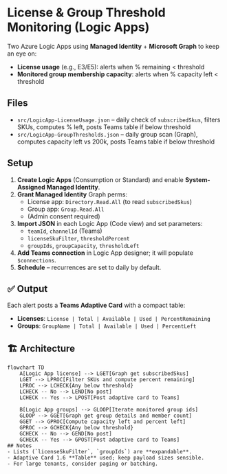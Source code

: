 # License & Group Threshold Monitoring (Logic Apps)

Two Azure Logic Apps using **Managed Identity** + **Microsoft Graph** to keep an eye on:
- **License usage** (e.g., E3/E5): alerts when % remaining < threshold
- **Monitored group membership capacity**: alerts when % capacity left < threshold

## Files
- `src/LogicApp-LicenseUsage.json` – daily check of `subscribedSkus`, filters SKUs, computes % left, posts Teams table if below threshold
- `src/LogicApp-GroupThresholds.json` – daily group scan (Graph), computes capacity left vs 200k, posts Teams table if below threshold

## Setup
1. **Create Logic Apps** (Consumption or Standard) and enable **System-Assigned Managed Identity**.
2. **Grant Managed Identity** Graph perms:
   - License app: `Directory.Read.All` (to read `subscribedSkus`)
   - Group app: `Group.Read.All`
   - (Admin consent required)
3. **Import JSON** in each Logic App (Code view) and set parameters:
   - `teamId`, `channelId` (Teams)
   - `licenseSkuFilter`, `thresholdPercent`
   - `groupIds`, `groupCapacity`, `thresholdLeft`
4. **Add Teams connection** in Logic App designer; it will populate `$connections`.
5. **Schedule** – recurrences are set to daily by default.

## ✅ Output

Each alert posts a **Teams Adaptive Card** with a compact table:

- **Licenses**: `License | Total | Available | Used | PercentRemaining`
- **Groups**: `GroupName | Total | Available | Used | PercentLeft`

## 🏗️ Architecture

```mermaid
flowchart TD
    A[Logic App license] --> LGET[Graph get subscribedSkus]
    LGET --> LPROC[Filter SKUs and compute percent remaining]
    LPROC --> LCHECK{Any below threshold}
    LCHECK -- No --> LEND[No post]
    LCHECK -- Yes --> LPOST[Post adaptive card to Teams]

    B[Logic App groups] --> GLOOP[Iterate monitored group ids]
    GLOOP --> GGET[Graph get group details and member count]
    GGET --> GPROC[Compute capacity left and percent left]
    GPROC --> GCHECK{Any below threshold}
    GCHECK -- No --> GEND[No post]
    GCHECK -- Yes --> GPOST[Post adaptive card to Teams]
## Notes
- Lists (`licenseSkuFilter`, `groupIds`) are **expandable**.
- Adaptive Card 1.6 **Table** used; keep payload sizes sensible.
- For large tenants, consider paging or batching.
